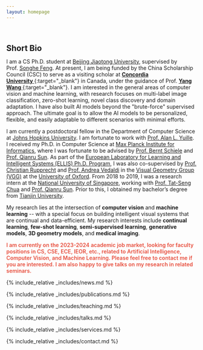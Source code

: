 ```yaml
---
layout: homepage
---
```


<h1 id="about-me"></h1>

<h2 style="margin: 60px 0px 10px;">Short Bio</h2>

I am a CS Ph.D. student at [Beijing Jiaotong University](https://bjtu.edu.cn), supervised by Prof. [Songhe Feng](http://faculty.bjtu.edu.cn/8407/). At present, I am being funded by the China Scholarship Council (CSC) to serve as a visiting scholar at [<b>Concordia University </b>](https://www.concordia.ca){:target="_blank"} in Canada, under the guidance of Prof. [<b>Yang Wang </b>](https://users.encs.concordia.ca/~wayang/){:target="_blank"}. I am interested in the general areas of computer vision and machine learning, with research focuses on multi-label image classification, zero-shot learning, novel class discovery and domain adaptation. I have also built AI models beyond the "brute-force" supervised approach. The ultimate goal is to allow the AI models to be personalized, flexible, and easily adaptable to different scenarios with minimal efforts.

I am currently a postdoctoral fellow in the Department of Computer Science at [Johns Hopkins University](https://cs.jhu.edu). I am fortunate to work with [Prof. Alan L. Yuille](https://www.cs.jhu.edu/~ayuille/). I received my Ph.D. in Computer Science at [Max Planck Institute for Informatics](https://www.mpi-inf.mpg.de/), where I was fortunate to be advised by [Prof. Bernt Schiele](https://people.mpi-inf.mpg.de/~schiele/) and [Prof. Qianru Sun](https://qianrusun.com/). As part of the [European Laboratory for Learning and Intelligent Systems (ELLIS) Ph.D. Program](https://ellis.eu/phd-postdoc), I was also co-supervised by [Prof. Christian Rupprecht](https://www.cs.ox.ac.uk/people/christian.rupprecht/) and [Prof. Andrea Vedaldi](https://www.robots.ox.ac.uk/~vedaldi/) in the [Visual Geometry Group (VGG)](https://www.robots.ox.ac.uk/~vgg/) at the [University of Oxford](https://www.ox.ac.uk/). From 2018 to 2019, I was a research intern at the [National University of Singapore](https://www.comp.nus.edu.sg/), working with [Prof. Tat-Seng Chua](https://www.chuatatseng.com/) and [Prof. Qianru Sun](https://qianrusun.com/). Prior to this, I obtained my bachelor’s degree from [Tianjin University](http://www.tju.edu.cn/english/index.htm). 

My research lies at the intersection of **computer vision** and **machine learning** -- with a special focus on building intelligent visual systems that are continual and data-efficient. My research interests include **continual learning**, **few-shot learning**, **semi-supervised learning**, **generative models**, **3D geometry models**, and **medical imaging**.

<strong style="color:#e74d3c; font-weight:600"><strong style="color:#e74d3c; font-weight:600">I am currently on the 2023-2024 academic job market, looking for faculty positions in CS, CSE, ECE, IEOR, etc., related to Artificial Intelligence, Computer Vision, and Machine Learning. Please feel free to contact me if you are interested. I am also happy to give talks on my research in related seminars.</strong></strong>

{% include_relative _includes/news.md %}

{% include_relative _includes/publications.md %}

{% include_relative _includes/teaching.md %}

{% include_relative _includes/talks.md %}

{% include_relative _includes/services.md %}

{% include_relative _includes/contact.md %}
